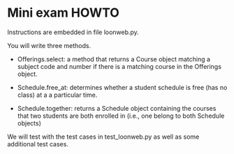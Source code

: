 # Mini exam HOWTO

Instructions are embedded in file loonweb.py.  

You will write three methods.

- Offerings.select: 
  a method that returns a Course object matching a subject code and number
  if there is a matching course in the Offerings object.
  
- Schedule.free_at: 
  determines whether a student schedule is free (has no class) at a
  a particular time. 
  
- Schedule.together: 
  returns a Schedule object containing the courses that two students
  are both enrolled in (i.e., one belong to both Schedule objects)
 
 
We will test with the test cases in test_loonweb.py as well as some additional test cases.  
    

